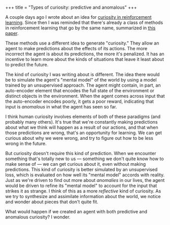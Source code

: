 +++
title = "Types of curiosity: predictive and anomalous"
+++

A couple days ago I wrote about an idea for [curiosity in reinforcement
learning](@/posts/2023-03-18-intrinsic-reinforcement-learning.md). Since then I was reminded that
there's already a class of methods in reinforcement learning that go by the same name, summarized in
[this paper](https://arxiv.org/pdf/1808.04355.pdf).

These methods use a different idea to generate "curiosity." They allow an agent to make predictions
about the effects of its actions. The more incorrect the agent is about its predictions, the more
it's penalized. It has an incentive to learn more about the kinds of situations that leave it least
about to predict the future.

The kind of curiosity I was writing about is different. The idea there would be to simulate the
agent's "mental model" of the world by using a model trained by an unsupervised approach. The agent
might contain, in part, an auto-encoder element that encodes the full state of the environment or
distinct objects in the environment. When the agent comes across input that the auto-encoder encodes
poorly, it gets a poor reward, indicating that input is _anomalous_ in what the agent has seen so
far.

I think human curiosity involves elements of both of these paradigms (and probably many others).
It's true that we're constantly making predictions about what we think will happen as a result of
our actions, and that when those predictions are wrong, that's an opportunity for learning. We can
get curious about why we were wrong, and try to figure out how to be less wrong in the future.

But curiosity doesn't require this kind of prediction. When we encounter something that's totally
new to us &mdash; something we don't quite know how to make sense of &mdash; we can get curious
about it, even without making predictions. This kind of curiosity is better simulated by an
unsupervised loss, which is evaluated on how well its "mental model" accords with reality. Just as
we're driven to find out more about _anomalies_ in our lives, the agent would be driven to refine
its "mental model" to account for the input that strikes it as strange. I think of this as a more
_reflective_ kind of curiosity. As we try to synthesize and assimilate information about the world,
we notice and wonder about pieces that don't quite fit.

What would happen if we created an agent with both predictive and anomalous curiosity? I wonder.
